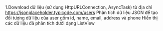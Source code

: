 1.Download dữ liệu (sử dụng HttpURLConnection, AsyncTask) từ địa chỉ https://jsonplaceholder.typicode.com/users
Phân tích dữ liệu JSON để tạo đối tượng dữ liệu của user gồm id, name, email, address và phone
Hiển thị các dữ liệu đã phân tích dưới dạng ListView

